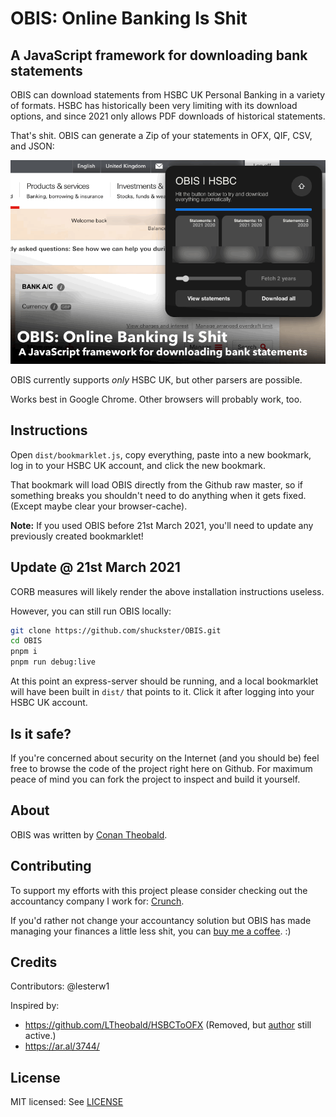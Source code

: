 OBIS: Online Banking Is Shit
==============================

## A JavaScript framework for downloading bank statements

OBIS can download statements from HSBC UK Personal Banking in a variety of
formats. HSBC has historically been very limiting with its download options,
and since 2021 only allows PDF downloads of historical statements.

That's shit. OBIS can generate a Zip of your statements in OFX, QIF, CSV,
and JSON:

![Screenshot of HSBC UK parser](screenshot.gif)

OBIS currently supports _only_ HSBC UK, but other parsers are possible.

Works best in Google Chrome. Other browsers will probably work, too.

## Instructions

Open `dist/bookmarklet.js`, copy everything, paste into a new bookmark, log in
to your HSBC UK account, and click the new bookmark.

That bookmark will load OBIS directly from the Github raw master, so if
something breaks you shouldn't need to do anything when it gets fixed. (Except
maybe clear your browser-cache).

**Note:** If you used OBIS before 21st March 2021, you'll need to update any
previously created bookmarklet!

## Update @ 21st March 2021

CORB measures will likely render the above installation instructions useless.

However, you can still run OBIS locally:

```sh
git clone https://github.com/shuckster/OBIS.git
cd OBIS
pnpm i
pnpm run debug:live
```

At this point an express-server should be running, and a local bookmarklet will
have been built in `dist/` that points to it. Click it after logging into your
HSBC UK account.

## Is it safe?

If you're concerned about security on the Internet (and you should be) feel free
to browse the code of the project right here on Github. For maximum peace of
mind you can fork the project to inspect and build it yourself.

## About

OBIS was written by [Conan Theobald](https://github.com/shuckster/).

## Contributing

To support my efforts with this project please consider checking out the
accountancy company I work for: [Crunch](https://www.crunch.co.uk/).

If you'd rather not change your accountancy solution but OBIS has
made managing your finances a little less shit, you can
[buy me a coffee](https://www.buymeacoffee.com/shuckster). :)

## Credits

Contributors: @lesterw1

Inspired by:

*   https://github.com/LTheobald/HSBCToOFX (Removed, but [author](https://github.com/LTheobald) still active.)
*   https://ar.al/3744/

## License

MIT licensed: See [LICENSE](LICENSE)
